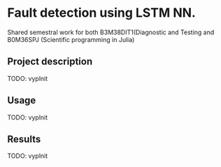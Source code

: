 <!-- TODO:vyplnit nějak -->
# Fault detection using LSTM NN.
Shared semestral work for both B3M38DIT1(Diagnostic and Testing and B0M36SPJ (Scientific programming in Julia)


## Project description
TODO: vyplnit
## Usage
TODO: vyplnit
## Results
TODO: vyplnit

